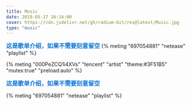 ```yaml
---
title: Music
date: 2019-05-17 16:14:00
cover: https://cdn.jsdelivr.net/gh/radium-bit/res@latest/Music.jpg
type: "music"
---
```


<font color=#0c74d6 size=3 face="黑体">**这是歌单介绍，如果不需要刻意留空**</font>
{% meting "697054881" "netease" "playlist" %}


{% meting "000PeZCQ1i4XVs" "tencent" "artist" "theme:#3F51B5" "mutex:true" "preload:auto" %}
<div class="aplayer no-destroy" data-id="60198" data-server="netease" data-type="playlist" data-fixed="true" data-autoplay="true"> </div>

<font color=#0c74d6 size=3 face="黑体">**这是歌单介绍，如果不需要刻意留空**</font>

{% meting "697054881" "netease" "playlist" %}
